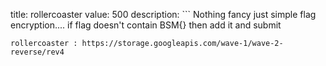 title: rollercoaster
value: 500
description: ```
Nothing fancy just simple flag encryption....
if flag doesn't contain BSM{} then add it and submit
```
rollercoaster : https://storage.googleapis.com/wave-1/wave-2-reverse/rev4